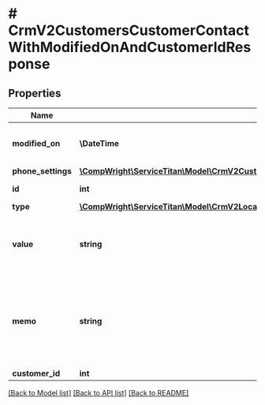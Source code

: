 # # CrmV2CustomersCustomerContactWithModifiedOnAndCustomerIdResponse

## Properties

Name | Type | Description | Notes
------------ | ------------- | ------------- | -------------
**modified_on** | **\DateTime** | Modified On (UTC) for the record |
**phone_settings** | [**\CompWright\ServiceTitan\Model\CrmV2CustomersCustomerContactWithModifiedOnResponsePhoneSettings**](CrmV2CustomersCustomerContactWithModifiedOnResponsePhoneSettings.md) |  |
**id** | **int** | ID of the contact |
**type** | [**\CompWright\ServiceTitan\Model\CrmV2LocationsLocationContactType**](CrmV2LocationsLocationContactType.md) |  |
**value** | **string** | The email, phone number, or fax number for the contact. |
**memo** | **string** | Short description about this contact, for example, “work #” or “Owner’s daughter - Kelly.” | [optional]
**customer_id** | **int** |  |

[[Back to Model list]](../../README.md#models) [[Back to API list]](../../README.md#endpoints) [[Back to README]](../../README.md)
